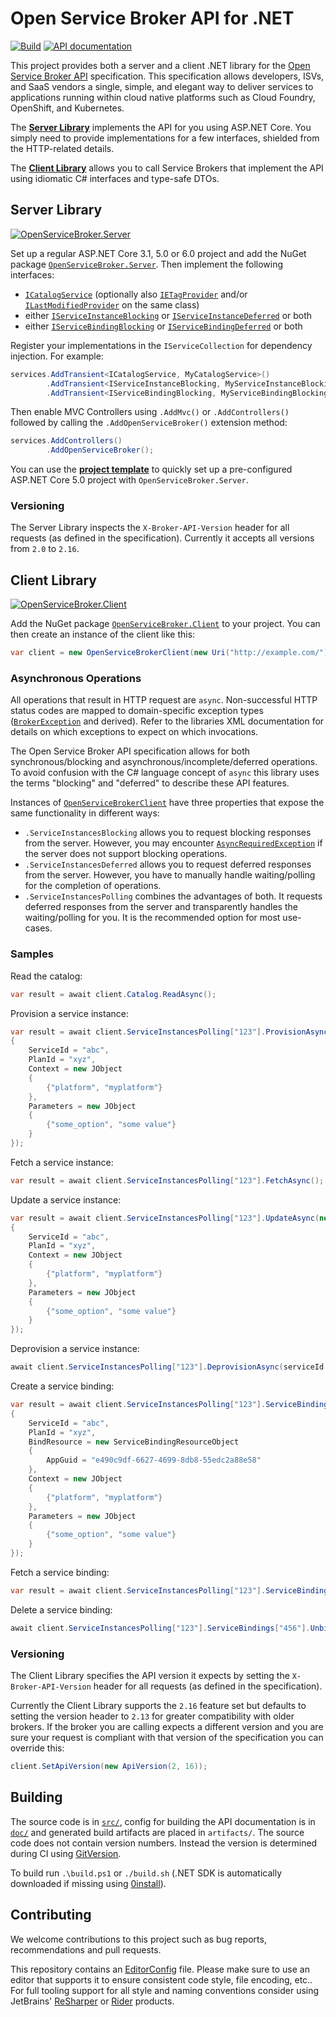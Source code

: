 # Open Service Broker API for .NET

[![Build](https://github.com/TypedRest/OpenServiceBroker/workflows/Build/badge.svg?branch=master)](https://github.com/TypedRest/OpenServiceBroker/actions?query=workflow%3ABuild)
[![API documentation](https://img.shields.io/badge/api-docs-orange.svg)](https://openservicebroker.typedrest.net/)

This project provides both a server and a client .NET library for the [Open Service Broker API](https://www.openservicebrokerapi.org/) specification. This specification allows developers, ISVs, and SaaS vendors a single, simple, and elegant way to deliver services to applications running within cloud native platforms such as Cloud Foundry, OpenShift, and Kubernetes.

The **[Server Library](#server-library)** implements the API for you using ASP.NET Core. You simply need to provide implementations for a few interfaces, shielded from the HTTP-related details.

The **[Client Library](#client-library)** allows you to call Service Brokers that implement the API using idiomatic C# interfaces and type-safe DTOs.

## Server Library

[![OpenServiceBroker.Server](https://img.shields.io/nuget/v/OpenServiceBroker.Server.svg)](https://www.nuget.org/packages/OpenServiceBroker.Server/)

Set up a regular ASP.NET Core 3.1, 5.0 or 6.0 project and add the NuGet package [`OpenServiceBroker.Server`](https://www.nuget.org/packages/OpenServiceBroker.Server/). Then implement the following interfaces:
- [`ICatalogService`](src/Server/Catalogs/ICatalogService.cs) (optionally also [`IETagProvider`](src/Server/Catalogs/IETagProvider.cs) and/or [`ILastModifiedProvider`](src/Server/Catalogs/ILastModifiedProvider.cs) on the same class)
- either [`IServiceInstanceBlocking`](src/Server/Instances/IServiceInstanceBlocking.cs) or [`IServiceInstanceDeferred`](src/Server/Instances/IServiceInstanceDeferred.cs) or both
- either [`IServiceBindingBlocking`](src/Server/Bindings/IServiceBindingBlocking.cs) or [`IServiceBindingDeferred`](src/Server/Bindings/IServiceBindingDeferred.cs) or both

Register your implementations in the `IServiceCollection` for dependency injection. For example:

```csharp
services.AddTransient<ICatalogService, MyCatalogService>()
        .AddTransient<IServiceInstanceBlocking, MyServiceInstanceBlocking>()
        .AddTransient<IServiceBindingBlocking, MyServiceBindingBlocking>();
```

Then enable MVC Controllers using `.AddMvc()` or `.AddControllers()` followed by calling the `.AddOpenServiceBroker()` extension method:

```csharp
services.AddControllers()
        .AddOpenServiceBroker();
```

You can use the **[project template](template/)** to quickly set up a pre-configured ASP.NET Core 5.0 project with `OpenServiceBroker.Server`.

### Versioning

The Server Library inspects the `X-Broker-API-Version` header for all requests (as defined in the specification). Currently it accepts all versions from `2.0` to `2.16`.

## Client Library

[![OpenServiceBroker.Client](https://img.shields.io/nuget/v/OpenServiceBroker.Client.svg)](https://www.nuget.org/packages/OpenServiceBroker.Client/)

Add the NuGet package [`OpenServiceBroker.Client`](https://www.nuget.org/packages/OpenServiceBroker.Client/) to your project. You can then create an instance of the client like this:

```csharp
var client = new OpenServiceBrokerClient(new Uri("http://example.com/"));
```

### Asynchronous Operations

All operations that result in HTTP request are `async`. Non-successful HTTP status codes are mapped to domain-specific exception types ([`BrokerException`](src/Model/Errors/BrokerException.cs) and derived). Refer to the libraries XML documentation for details on which exceptions to expect on which invocations.

The Open Service Broker API specification allows for both synchronous/blocking and asynchronous/incomplete/deferred operations. To avoid confusion with the C# language concept of `async` this library uses the terms "blocking" and "deferred" to describe these API features.

Instances of [`OpenServiceBrokerClient`](src/Client/OpenServiceBrokerClient.cs) have three properties that expose the same functionality in different ways:

- `.ServiceInstancesBlocking` allows you to request blocking responses from the server. However, you may encounter [`AsyncRequiredException`](src/Model/Errors/AsyncRequiredException.cs) if the server does not support blocking operations.
- `.ServiceInstancesDeferred` allows you to request deferred responses from the server. However, you have to manually handle waiting/polling for the completion of operations.
- `.ServiceInstancesPolling` combines the advantages of both. It requests deferred responses from the server and transparently handles the waiting/polling for you. It is the recommended option for most use-cases.

### Samples

Read the catalog:

```csharp
var result = await client.Catalog.ReadAsync();
```

Provision a service instance:

```csharp
var result = await client.ServiceInstancesPolling["123"].ProvisionAsync(new ServiceInstanceProvisionRequest
{
    ServiceId = "abc",
    PlanId = "xyz",
    Context = new JObject
    {
        {"platform", "myplatform"}
    },
    Parameters = new JObject
    {
        {"some_option", "some value"}
    }
});
```

Fetch a service instance:

```csharp
var result = await client.ServiceInstancesPolling["123"].FetchAsync();
```

Update a service instance:

```csharp
var result = await client.ServiceInstancesPolling["123"].UpdateAsync(new ServiceInstanceUpdateRequest
{
    ServiceId = "abc",
    PlanId = "xyz",
    Context = new JObject
    {
        {"platform", "myplatform"}
    },
    Parameters = new JObject
    {
        {"some_option", "some value"}
    }
});
```

Deprovision a service instance:

```csharp
await client.ServiceInstancesPolling["123"].DeprovisionAsync(serviceId: "abc", planId: "xyz");
```

Create a service binding:

```csharp
var result = await client.ServiceInstancesPolling["123"].ServiceBindings["456"].ProvisionAsync(new ServiceBindingRequest
{
    ServiceId = "abc",
    PlanId = "xyz",
    BindResource = new ServiceBindingResourceObject
    {
        AppGuid = "e490c9df-6627-4699-8db8-55edc2a88e58"
    },
    Context = new JObject
    {
        {"platform", "myplatform"}
    },
    Parameters = new JObject
    {
        {"some_option", "some value"}
    }
});
```

Fetch a service binding:

```csharp
var result = await client.ServiceInstancesPolling["123"].ServiceBindings["456"].FetchAsync();
```

Delete a service binding:

```csharp
await client.ServiceInstancesPolling["123"].ServiceBindings["456"].UnbindAsync(serviceId: "abc", planId: "xyz");
```

### Versioning

The Client Library specifies the API version it expects by setting the `X-Broker-API-Version` header for all requests (as defined in the specification).

Currently the Client Library supports the `2.16` feature set but defaults to setting the version header to `2.13` for greater compatibility with older brokers. If the broker you are calling expects a different version and you are sure your request is compliant with that version of the specification you can override this:

```csharp
client.SetApiVersion(new ApiVersion(2, 16));
```

## Building

The source code is in [`src/`](src/), config for building the API documentation is in [`doc/`](doc/) and generated build artifacts are placed in `artifacts/`. The source code does not contain version numbers. Instead the version is determined during CI using [GitVersion](https://gitversion.net/).

To build run `.\build.ps1` or `./build.sh` (.NET SDK is automatically downloaded if missing using [0install](https://0install.net/)).
 
## Contributing

We welcome contributions to this project such as bug reports, recommendations and pull requests.

This repository contains an [EditorConfig](http://editorconfig.org/) file. Please make sure to use an editor that supports it to ensure consistent code style, file encoding, etc.. For full tooling support for all style and naming conventions consider using JetBrains' [ReSharper](https://www.jetbrains.com/resharper/) or [Rider](https://www.jetbrains.com/rider/) products.
